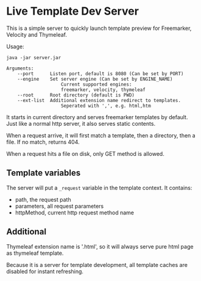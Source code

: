 Live Template Dev Server
===

This is a simple server to quickly launch template preview for Freemarker, Velocity and Thymeleaf.

Usage:
```
java -jar server.jar

Arguments:
    --port      Listen port, default is 8080 (Can be set by PORT)
    --engine    Set server engine (Can be set by ENGINE_NAME)
                    Current supported engines:
                    freemarker, velocity, thymeleaf
    --root      Root directory (default is PWD)
    --ext-list  Additional extension name redirect to templates.
                    Seperated with ',', e.g. html,htm
```

It starts in current directory and serves freemarker templates by default. 
Just like a normal http server, it also serves static contents.

When a request arrive, it will first match a template, then a directory, then a file.
If no match, returns 404.

When a request hits a file on disk, only GET method is allowed.

## Template variables

The server will put a `_request` variable in the template context.
It contains:
- path, the request path
- parameters, all request parameters
- httpMethod, current http request method name

## Additional

Thymeleaf extension name is '.html', so it will always serve pure html page as thymeleaf template.

Because it is a server for template development, all template caches are disabled for instant refreshing.

